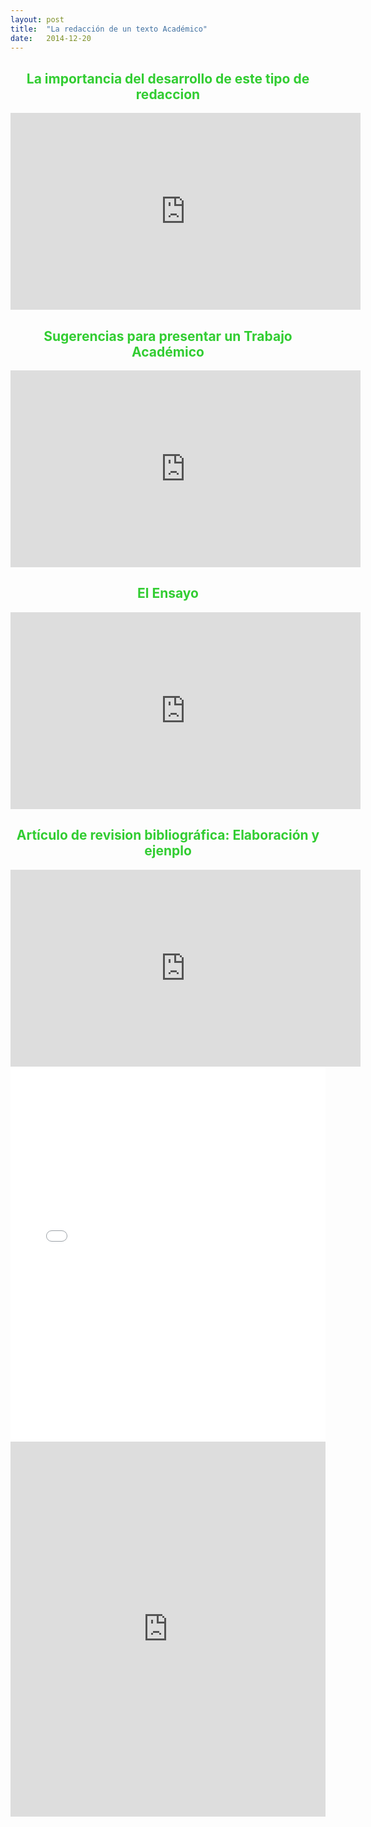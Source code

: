 ```yaml
---
layout: post
title:  "La redacción de un texto Académico"
date:   2014-12-20
---
```


<center><font color="#32CD32"><h2>La importancia del desarrollo de este tipo de redaccion</h2></font></center>
<p><iframe width="560" height="315" src="https://www.youtube.com/embed/yzzd4mHBPyo" frameborder="0" allow="accelerometer; autoplay; encrypted-media; gyroscope; picture-in-picture" allowfullscreen></iframe></p>
<center><font color="#32CD32"><h2>Sugerencias para presentar un Trabajo Académico</h2></font></center>
<p><iframe width="560" height="315" src="https://www.youtube.com/embed/NtbCNQZp3AU" frameborder="0" allow="accelerometer; autoplay; encrypted-media; gyroscope; picture-in-picture" allowfullscreen></iframe></p>
<center><font color="#32CD32"><h2>El Ensayo</h2></font></center>
<p><iframe width="560" height="315" src="https://www.youtube.com/embed/_ECef8tPH6M" frameborder="0" allow="accelerometer; autoplay; encrypted-media; gyroscope; picture-in-picture" allowfullscreen></iframe></p>
<center><font color="#32CD32"><h2>Artículo de revision bibliográfica: Elaboración y ejenplo</h2></font></center>
<iframe width="560" height="315" src="https://www.youtube.com/embed/5OC2QAzlhEk" frameborder="0" allow="accelerometer; autoplay; encrypted-media; gyroscope; picture-in-picture" allowfullscreen></iframe>

<embed src="/assets/img/Drogas.pdf" width="100%" height="600px" />
<embed src="https:/assets/img/EnsayoIzuierda.pdf" width="100%" height="600px"/>
